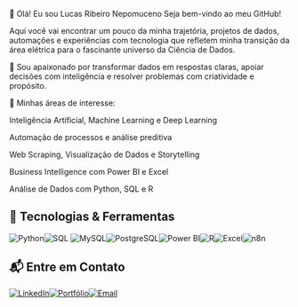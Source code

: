 👋 Olá! Eu sou Lucas Ribeiro Nepomuceno
Seja bem-vindo ao meu GitHub!

Aqui você vai encontrar um pouco da minha trajetória, projetos de dados, automações e experiências com tecnologia que refletem minha transição da área elétrica para o fascinante universo da Ciência de Dados.

🎯 Sou apaixonado por transformar dados em respostas claras, apoiar decisões com inteligência e resolver problemas com criatividade e propósito.

🧠 Minhas áreas de interesse:

Inteligência Artificial, Machine Learning e Deep Learning

Automação de processos e análise preditiva

Web Scraping, Visualização de Dados e Storytelling

Business Intelligence com Power BI e Excel

Análise de Dados com Python, SQL e R
  
## 🚀 Tecnologias & Ferramentas  
![Python](https://img.shields.io/badge/Python-05122A?style=flat&logo=python)![SQL](https://img.shields.io/badge/SQL-05122A?style=flat&logo=microsoftsqlserver&logoColor=white)  ![MySQL](https://img.shields.io/badge/MySQL-05122A?style=flat&logo=mysql)![PostgreSQL](https://img.shields.io/badge/PostgreSQL-05122A?style=flat&logo=postgresql)![Power BI](https://img.shields.io/badge/Power%20BI-05122A?style=flat&logo=powerbi)![R](https://img.shields.io/badge/R-05122A?style=flat&logo=r)![Excel](https://img.shields.io/badge/Excel-05122A?style=flat&logo=microsoft-excel)![n8n](https://img.shields.io/badge/n8n-05122A?style=flat&logo=n8n)



## 📬 Entre em Contato

[![LinkedIn](https://img.shields.io/badge/LinkedIn-0A66C2?style=flat-square&logo=linkedin&logoColor=white)](https://www.linkedin.com/in/lucas-ribeiron/)[![Portfólio](https://img.shields.io/badge/Portf%C3%B3lio-000000?style=flat-square&logo=About.me&logoColor=white)](https://ribeirolucas962.github.io/Portifolio_atualizado-/)[![Email](https://img.shields.io/badge/Email-D14836?style=flat-square&logo=gmail&logoColor=white)](mailto:ribeirolucas962@gmail.com)
